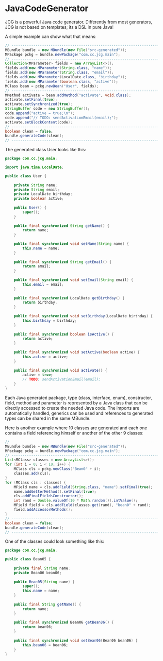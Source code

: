 # JavaCodeGenerator

JCG is a powerful Java code generator. Differently from most generators, JCG is not based on templates; its a DSL in pure Java!

A simple example can show what that means:

```java
// ----------------------------------------------------------------------------------
MBundle bundle = new MBundle(new File("src-generated"));
MPackage pckg = bundle.newPackage("com.cc.jcg.main");
// ----------------------------------------------------------------------------------
Collection<MParameter> fields = new ArrayList<>();
fields.add(new MParameter(String.class, "name"));
fields.add(new MParameter(String.class, "email"));
fields.add(new MParameter(LocalDate.class, "birthday"));
fields.add(new MParameter(boolean.class, "active"));
MClass bean = pckg.newBean("User", fields);
// ----------------------------------------------------------------------------------
MMethod activate = bean.addMethod("activate", void.class);
activate.setFinal(true);
activate.setSynchronized(true);
StringBuffer code = new StringBuffer();
code.append("active = true;\n");
code.append("// TODO: sendActivationEmail(email);");
activate.setBlockContent(code);
// ----------------------------------------------------------------------------------
boolean clean = false;
bundle.generateCode(clean);
// ----------------------------------------------------------------------------------
```

The generated class User looks like this:

```java
package com.cc.jcg.main;

import java.time.LocalDate;

public class User {
    
    private String name;
    private String email;
    private LocalDate birthday;
    private boolean active;
    
    public User() {
        super();
    }
    
    public final synchronized String getName() {
        return name;
    }
    
    public final synchronized void setName(String name) {
        this.name = name;
    }
    
    public final synchronized String getEmail() {
        return email;
    }
    
    public final synchronized void setEmail(String email) {
        this.email = email;
    }
    
    public final synchronized LocalDate getBirthday() {
        return birthday;
    }
    
    public final synchronized void setBirthday(LocalDate birthday) {
        this.birthday = birthday;
    }
    
    public final synchronized boolean isActive() {
        return active;
    }
    
    public final synchronized void setActive(boolean active) {
        this.active = active;
    }
    
    public final synchronized void activate() {
        active = true;
        // TODO: sendActivationEmail(email);
    }
}
```

Each Java generated package, type (class, interface, enum), constructor, field, method and parameter is represented by a Java class that can be directly accessed to create the needed Java code. The imports are automatically handled, generics can be used and references to generated types can be shared in the same MBundle.

Here is another example where 10 classes are generated and each one contains a field referencing himself or another of the other 9 classes:

```java
// ----------------------------------------------------------------------------------
MBundle bundle = new MBundle(new File("src-generated"));
MPackage pckg = bundle.newPackage("com.cc.jcg.main");
// ----------------------------------------------------------------------------------
List<MClass> classes = new ArrayList<>();
for (int i = 0; i < 10; i++) {
    MClass cls = pckg.newClass("Bean0" + i);
    classes.add(cls);
}
for (MClass cls : classes) {
    MField name = cls.addField(String.class, "name").setFinal(true);
    name.addGetterMethod().setFinal(true);
    cls.addFinalFieldsConstructor();
    int rand = Double.valueOf(10 * Math.random()).intValue();
    MField field = cls.addField(classes.get(rand), "bean0" + rand);
    field.addAccessorMethods();
}
// ----------------------------------------------------------------------------------
boolean clean = false;
bundle.generateCode(clean);
// ----------------------------------------------------------------------------------
```

One of the classes could look something like this:

```java
package com.cc.jcg.main;

public class Bean05 {
    
    private final String name;
    private Bean06 bean06;
    
    public Bean05(String name) {
        super();
        this.name = name;
    }
    
    public final String getName() {
        return name;
    }
    
    public final synchronized Bean06 getBean06() {
        return bean06;
    }
    
    public final synchronized void setBean06(Bean06 bean06) {
        this.bean06 = bean06;
    }
}
```
